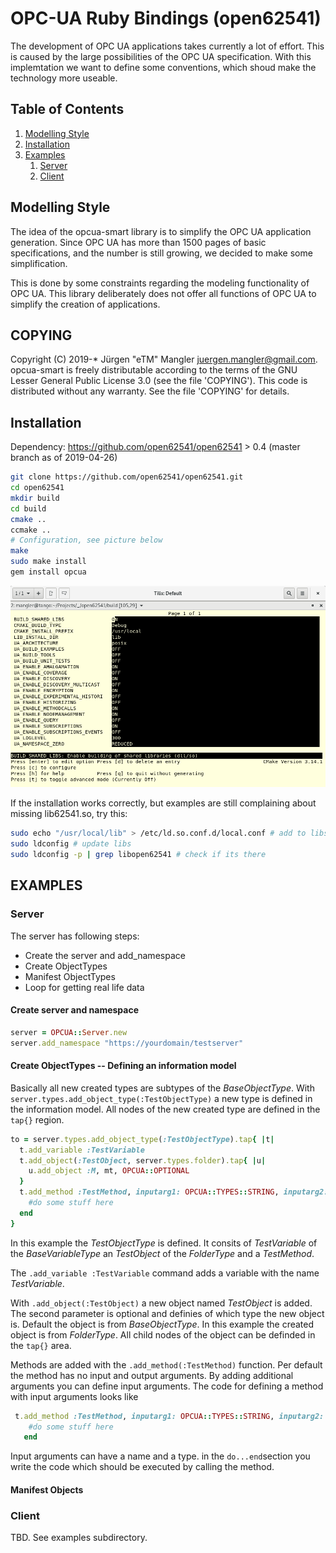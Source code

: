 # OPC-UA Ruby Bindings (open62541)

The development of OPC UA applications takes currently a lot of effort. This is caused by the large possibilities of the OPC UA specification. With this implemtation we want to define some conventions, which shoud make the technology more useable.

## Table of Contents

1. [Modelling Style](#Modelling-Style)
2. [Installation](#Installation)
3. [Examples](#Examples)
    1. [Server](#Server)
    2. [Client](#Client)


## Modelling Style

The idea of the opcua-smart library is to simplify the OPC UA application generation. Since OPC UA has more than 1500 pages of basic specifications, and the number is still growing, we decided to make some simplification.

This is done by some constraints regarding the modeling functionality of OPC UA. This library deliberately does not offer all functions of OPC UA to simplify the creation of applications.

## COPYING

Copyright (C) 2019-* Jürgen "eTM" Mangler <juergen.mangler@gmail.com>. opcua-smart is freely distributable according to the terms of the GNU Lesser General Public License 3.0 (see the file 'COPYING'). This code is distributed without any warranty. See the file 'COPYING' for details.

## Installation

Dependency: https://github.com/open62541/open62541 > 0.4 (master branch as of 2019-04-26)

```sh
git clone https://github.com/open62541/open62541.git
cd open62541
mkdir build
cd build
cmake ..
ccmake ..
# Configuration, see picture below
make
sudo make install
gem install opcua
```

![ccmake Config](config.png)

If the installation works correctly, but examples are still complaining about missing lib62541.so, try this:

```sh
sudo echo "/usr/local/lib" > /etc/ld.so.conf.d/local.conf # add to libs path
sudo ldconfig # update libs
sudo ldconfig -p | grep libopen62541 # check if its there
```

## EXAMPLES

### Server

The server has following steps:
* Create the server and add_namespace
* Create ObjectTypes
* Manifest ObjectTypes
* Loop for getting real life data

#### Create server and namespace

```ruby
server = OPCUA::Server.new
server.add_namespace "https://yourdomain/testserver"
```


#### Create ObjectTypes -- Defining an information model

Basically all new created types are subtypes of the _BaseObjectType_. With ```server.types.add_object_type(:TestObjectType)``` a new type is defined in the information model. All nodes of the new created type are defined in the ```tap{}``` region.

```ruby
to = server.types.add_object_type(:TestObjectType).tap{ |t|
  t.add_variable :TestVariable
  t.add_object(:TestObject, server.types.folder).tap{ |u|
    u.add_object :M, mt, OPCUA::OPTIONAL
  }
  t.add_method :TestMethod, inputarg1: OPCUA::TYPES::STRING, inputarg2: OPCUA::TYPES::DATETIME do |node, inputarg1, inputarg2|
    #do some stuff here
  end
}
```
In this example the _TestObjectType_ is defined. It consits of _TestVariable_ of the _BaseVariableType_ an _TestObject_ of the _FolderType_ and a _TestMethod_.

The ``` .add_variable :TestVariable ``` command adds a variable with the name _TestVariable_.

With ```.add_object(:TestObject)``` a new object named _TestObject_ is added. The second parameter is optional and definies of which type the new object is. Default the object is from _BaseObjectType_. In this example the created object is from _FolderType_. All child nodes of the object can be definded in the ```tap{}``` area.

Methods are added with the ```.add_method(:TestMethod)``` function. Per default the method has no input and output arguments. By adding additional arguments you can define input arguments. The code for defining a method with input arguments looks like 
```ruby
 t.add_method :TestMethod, inputarg1: OPCUA::TYPES::STRING, inputarg2: OPCUA::TYPES::DATETIME do |node, inputarg1, inputarg2|
    #do some stuff here
   end
```
Input arguments can have a name and a type.
in the ```do...end```section you write the code which should be executed by calling the method.

#### Manifest Objects

### Client
TBD. See examples subdirectory.
